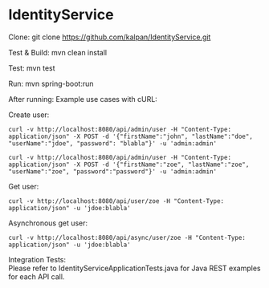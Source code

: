 # IdentityService

Clone:
	git clone https://github.com/kalpan/IdentityService.git

Test & Build:
	mvn clean install
	
Test:
	mvn test
	
Run:
	mvn spring-boot:run
	

After running:
	Example use cases with cURL:
  
  Create user:
  ```
  curl -v http://localhost:8080/api/admin/user -H "Content-Type: application/json" -X POST -d '{"firstName":"john", "lastName":"doe", "userName":"jdoe", "password": "blabla"}' -u 'admin:admin'
  
  curl -v http://localhost:8080/api/admin/user -H "Content-Type: application/json" -X POST -d '{"firstName":"zoe", "lastName":"zoe", "userName":"zoe", "password":"password"}' -u 'admin:admin'
  ```
  
  Get user:
  ```
  curl -v http://localhost:8080/api/user/zoe -H "Content-Type: application/json" -u 'jdoe:blabla'
  ```
  
  Asynchronous get user:
  ```
  curl -v http://localhost:8080/api/async/user/zoe -H "Content-Type: application/json" -u 'jdoe:blabla'
  ```
  
  
Integration Tests:  
  Please refer to IdentityServiceApplicationTests.java for Java REST examples for each API call.